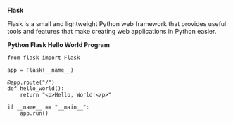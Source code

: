 **Flask**

Flask is a small and lightweight Python web framework that provides useful tools and features that make creating web applications in Python easier.

**Python Flask Hello World Program**
```
from flask import Flask

app = Flask(__name__)

@app.route("/")
def hello_world():
    return "<p>Hello, World!</p>"
    
if __name__ == "__main__":
    app.run()
```
